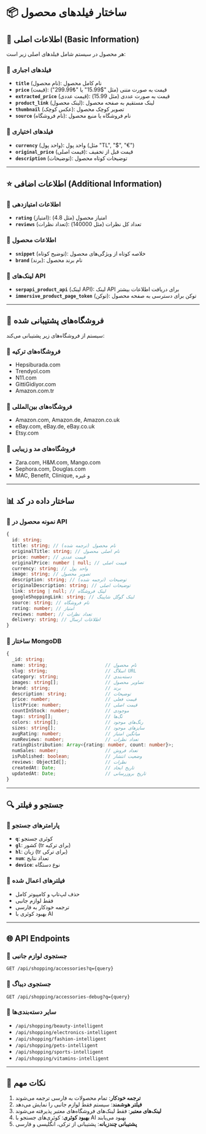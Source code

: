# 📦 ساختار فیلدهای محصول

## 📌 اطلاعات اصلی (Basic Information)

هر محصول در سیستم شامل فیلدهای اصلی زیر است:

### 🔹 فیلدهای اجباری

- **`title`** (نام محصول): نام کامل محصول
- **`price`** (قیمت): قیمت به صورت متنی (مثل "$15.99" یا "₺299.99")
- **`extracted_price`** (قیمت عددی): قیمت به صورت عددی (مثل 15.99)
- **`product_link`** (لینک محصول): لینک مستقیم به صفحه محصول
- **`thumbnail`** (عکس کوچک): تصویر کوچک محصول
- **`source`** (نام فروشگاه): نام فروشگاه یا منبع محصول

### 🔹 فیلدهای اختیاری

- **`currency`** (واحد پول): واحد پول (مثل "TL", "$", "€")
- **`original_price`** (قیمت اصلی): قیمت قبل از تخفیف
- **`description`** (توضیحات): توضیحات کوتاه محصول

---

## ⭐️ اطلاعات اضافی (Additional Information)

### 🔹 اطلاعات امتیازدهی

- **`rating`** (امتیاز): امتیاز محصول (مثل 4.8)
- **`reviews`** (تعداد نظرات): تعداد کل نظرات (مثل 140000)

### 🔹 اطلاعات محصول

- **`snippet`** (توضیح کوتاه): خلاصه کوتاه از ویژگی‌های محصول
- **`brand`** (برند): نام برند محصول

### 🔹 لینک‌های API

- **`serpapi_product_api`** (لینک API): لینک API برای دریافت اطلاعات بیشتر
- **`immersive_product_page_token`** (توکن): توکن برای دسترسی به صفحه محصول

---

## 🏪 فروشگاه‌های پشتیبانی شده

سیستم از فروشگاه‌های زیر پشتیبانی می‌کند:

### 🔹 فروشگاه‌های ترکیه

- Hepsiburada.com
- Trendyol.com
- N11.com
- GittiGidiyor.com
- Amazon.com.tr

### 🔹 فروشگاه‌های بین‌المللی

- Amazon.com, Amazon.de, Amazon.co.uk
- eBay.com, eBay.de, eBay.co.uk
- Etsy.com

### 🔹 فروشگاه‌های مد و زیبایی

- Zara.com, H&M.com, Mango.com
- Sephora.com, Douglas.com
- MAC, Benefit, Clinique, و غیره

---

## 📊 ساختار داده در کد

### 🔹 نمونه محصول در API

```typescript
{
  id: string;
  title: string; // نام محصول (ترجمه شده)
  originalTitle: string; // نام اصلی محصول
  price: number; // قیمت عددی
  originalPrice: number | null; // قیمت اصلی
  currency: string; // واحد پول
  image: string; // تصویر محصول
  description: string; // توضیحات (ترجمه شده)
  originalDescription: string; // توضیحات اصلی
  link: string | null; // لینک فروشگاه
  googleShoppingLink: string; // لینک گوگل شاپینگ
  source: string; // نام فروشگاه
  rating: number; // امتیاز
  reviews: number; // تعداد نظرات
  delivery: string; // اطلاعات ارسال
}
```

### 🔹 ساختار MongoDB

```typescript
{
  _id: string;
  name: string;                     // نام محصول
  slug: string;                     // اسلاگ URL
  category: string;                 // دسته‌بندی
  images: string[];                 // تصاویر محصول
  brand: string;                    // برند
  description: string;              // توضیحات
  price: number;                    // قیمت فعلی
  listPrice: number;                // قیمت اصلی
  countInStock: number;             // موجودی
  tags: string[];                   // تگ‌ها
  colors: string[];                 // رنگ‌های موجود
  sizes: string[];                  // سایزهای موجود
  avgRating: number;                // میانگین امتیاز
  numReviews: number;               // تعداد نظرات
  ratingDistribution: Array<{rating: number, count: number}>;
  numSales: number;                 // تعداد فروش
  isPublished: boolean;             // وضعیت انتشار
  reviews: ObjectId[];              // نظرات
  createdAt: Date;                  // تاریخ ایجاد
  updatedAt: Date;                  // تاریخ بروزرسانی
}
```

---

## 🔍 جستجو و فیلتر

### 🔹 پارامترهای جستجو

- **`q`**: کوئری جستجو
- **`gl`**: کشور (tr برای ترکیه)
- **`hl`**: زبان (tr برای ترکی)
- **`num`**: تعداد نتایج
- **`device`**: نوع دستگاه

### 🔹 فیلترهای اعمال شده

- حذف لپ‌تاپ و کامپیوتر کامل
- فقط لوازم جانبی
- ترجمه خودکار به فارسی
- بهبود کوئری با AI

---

## 🌐 API Endpoints

### 🔹 جستجوی لوازم جانبی

```
GET /api/shopping/accessories?q={query}
```

### 🔹 جستجوی دیباگ

```
GET /api/shopping/accessories-debug?q={query}
```

### 🔹 سایر دسته‌بندی‌ها

- `/api/shopping/beauty-intelligent`
- `/api/shopping/electronics-intelligent`
- `/api/shopping/fashion-intelligent`
- `/api/shopping/pets-intelligent`
- `/api/shopping/sports-intelligent`
- `/api/shopping/vitamins-intelligent`

---

## 📝 نکات مهم

1. **ترجمه خودکار**: تمام محصولات به فارسی ترجمه می‌شوند
2. **فیلتر هوشمند**: سیستم فقط لوازم جانبی را نمایش می‌دهد
3. **لینک‌های معتبر**: فقط لینک‌های فروشگاه‌های معتبر پذیرفته می‌شوند
4. **بهبود کوئری**: کوئری‌های جستجو با AI بهبود می‌یابند
5. **پشتیبانی چندزبانه**: پشتیبانی از ترکی، انگلیسی و فارسی
